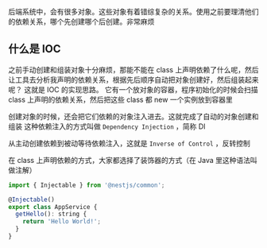 
后端系统中，会有很多对象。这些对象有着错综复杂的关系。使用之前要理清他们的依赖关系，哪个先创建哪个后创建。非常麻烦

## 什么是 IOC
之前手动创建和组装对象十分麻烦，那能不能在 class 上声明依赖了什么呢，然后让工具去分析我声明的依赖关系，根据先后顺序自动把对象创建好，然后组装起来呢？
这就是 IOC 的实现思路。
它有一个放对象的容器，程序初始化的时候会扫描 class 上声明的依赖关系，然后把这些 class 都 new 一个实例放到容器里

创建对象的时候，还会把它们依赖的对象注入进去。这就完成了自动的对象创建和组装
这种依赖注入的方式叫做 `Dependency Injection` ，简称 DI

从主动创建依赖到被动等待依赖注入，这就是 `Inverse of Control` ，反转控制

在 class 上声明依赖的方式，大家都选择了装饰器的方式（在 Java 里这种语法叫做注解）
```js
import { Injectable } from '@nestjs/common';

@Injectable()
export class AppService {
  getHello(): string {
    return 'Hello World!';
  }
}
```
